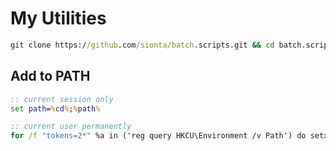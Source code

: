 # My Utilities

```cmd
git clone https://github.com/sionta/batch.scripts.git && cd batch.scripts\myutils
```

## Add to PATH

```cmd
:: current session only
set path=%cd%;%path%
```

```cmd
:: current user permanently
for /f "tokens=2*" %a in ('reg query HKCU\Environment /v Path') do setx PATH "%cd%;%b"
```
